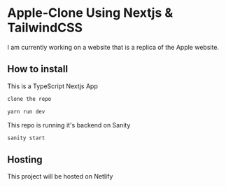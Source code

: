 # Apple-Clone Using Nextjs & TailwindCSS

I am currently working on a website that is a replica of the Apple website.


## How to install

This is a TypeScript Nextjs App

```bash
clone the repo
```

```bash
yarn run dev
```

This repo is running it's backend on Sanity

```bash
sanity start
```
## Hosting

This project will be hosted on Netlify
